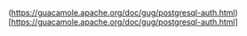 (https://guacamole.apache.org/doc/gug/postgresql-auth.html)[https://guacamole.apache.org/doc/gug/postgresql-auth.html]
